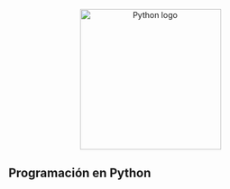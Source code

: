 <p align="center"><a href="https://www.python.org/" target="_blank" rel="noopener noreferrer"><img width="250" src="https://toppng.com/uploads/preview/python-language-icon-python-programming-language-icon-11553482772flfuzsqwz4.png" alt="Python logo"></a></p>

## Programación en Python 
